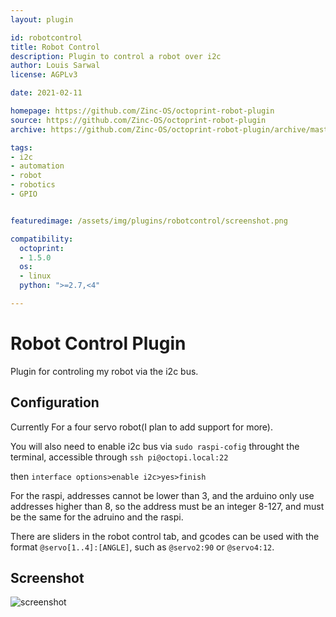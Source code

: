 ```yaml
---
layout: plugin

id: robotcontrol
title: Robot Control
description: Plugin to control a robot over i2c
author: Louis Sarwal
license: AGPLv3

date: 2021-02-11

homepage: https://github.com/Zinc-OS/octoprint-robot-plugin
source: https://github.com/Zinc-OS/octoprint-robot-plugin
archive: https://github.com/Zinc-OS/octoprint-robot-plugin/archive/master.zip

tags:
- i2c
- automation
- robot
- robotics
- GPIO


featuredimage: /assets/img/plugins/robotcontrol/screenshot.png

compatibility:
  octoprint:
  - 1.5.0
  os:
  - linux
  python: ">=2.7,<4"

---
```



# Robot Control Plugin

Plugin for controling my robot via the i2c bus.


## Configuration

Currently For a four servo robot(I plan to add support for more).

You will also need to enable i2c bus via ```sudo raspi-cofig``` throught the terminal, accessible through ```ssh pi@octopi.local:22```

then
```interface options>enable i2c>yes>finish```

For the raspi, addresses cannot be lower than 3, and the arduino only use addresses higher than 8, so the address must be an integer 8-127, and must be the same for the adruino and the raspi.

There are sliders in the robot control tab, and gcodes can be used with the format ```@servo[1..4]:[ANGLE]```, such as ```@servo2:90``` or ```@servo4:12```.

## Screenshot

![screenshot](/assets/img/plugins/robotcontrol/screenshot.png)
